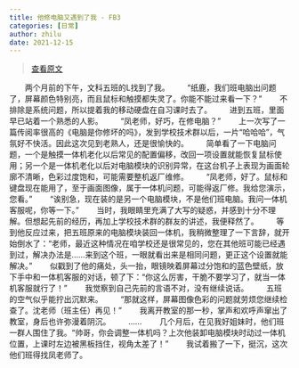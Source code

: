 ```yaml
---
title: 他修电脑又遇到了我 - FB3
categories: [日常]
author: zhilu
date: 2021-12-15
---
```


> [查看原文](https://mp.weixin.qq.com/s/MT7HRrfd3hUfnC7zegFbQQ)

　　两个月前的下午，文科五班的L找到了我。
　　“纸鹿，我们班电脑出问题了，屏幕颜色特别亮，而且鼠标和触摸都失灵了。你能不能过来看一下？”
　　不排除是系统问题，所以提着我的移动硬盘在自习课时去了。
　　进到五班，里面早已站着一个熟悉的人影。
　　“凤老师，好巧，在修电脑？”
　　上一次写了一篇传阅率很高的《电脑是你修坏的吗》，发到学校技术群以后，一片“哈哈哈”，气氛好不快活。因此这次见到老熟人，还是很愉快的。
　　简单看了一下电脑问题，一个是触摸一体机老化以后常见的配置偏移，改回一项设置就能恢复鼠标使用；另一个是一体机老化以后对电脑模块的识别异常，在这台机子上表现为画面轮廓不清晰，色彩过度饱和，可能需要整机返厂维修。
　　“凤老师，好了。鼠标和键盘现在能用了，至于画面图像，属于一体机问题，可能得返厂修。我给您演示，您看。”
　　“诶别急，现在装的是另一个电脑模块，不是他们班电脑。我问一体机客服呢，你等一下。”
　　当时，我眼睛里充满了大写的疑惑，并感到十分不理解。但想起先前的经历，再加上学校技术群的群友的讲述，我便释然了。
　　等到他反应过来，把五班原来的电脑模块装回一体机，我稍微整理了一下言辞，就开始倒水了：“老师，最近这种情况在咱学校还是很常见的，您在其他班可能已经遇到过，解决办法是……来到这个班，一眼就看出来是相同问题，更正这个设置就能解决。”
　　似戳到了他的痛处，头一抬，眼镜映着屏幕过分饱和的蓝色壁纸，放下手中和一体机客服的对话，顿了下：“你这么厉害，干脆不要学习了，就当一体机客服就行了！”
　　我觉察到自己先前的言语不对，没有继续说话。
　　五班的空气似乎能拧出沉默来。
　　“那就这样，屏幕图像色彩的问题就劳烦您继续检查了。沈老师（班主任）再见！”
　　我离开教室的那一秒，掌声和欢呼声窜出了教室，身后也许弥漫着阴沉。
　　……
　　几个月后，在见我好姐妹时，他们班一群人围住了我。“帅哥，你会调整一体机吗？上次他装卸电脑模块时动过一体机位置，上课时左边被黑板挡住，视角太差了！”
　　我试着搬了一下，挺沉，这次他们班得找凤老师了。